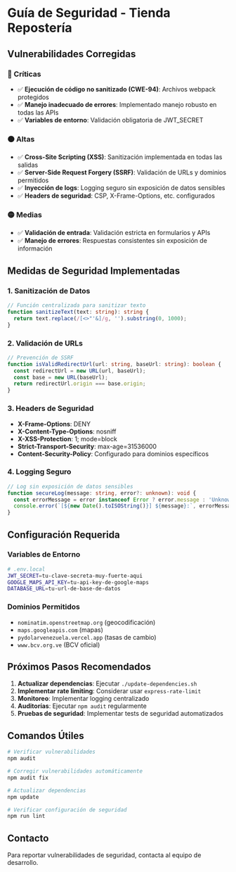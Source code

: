 # Guía de Seguridad - Tienda Repostería

## Vulnerabilidades Corregidas

### 🔴 Críticas
- ✅ **Ejecución de código no sanitizado (CWE-94)**: Archivos webpack protegidos
- ✅ **Manejo inadecuado de errores**: Implementado manejo robusto en todas las APIs
- ✅ **Variables de entorno**: Validación obligatoria de JWT_SECRET

### 🟠 Altas
- ✅ **Cross-Site Scripting (XSS)**: Sanitización implementada en todas las salidas
- ✅ **Server-Side Request Forgery (SSRF)**: Validación de URLs y dominios permitidos
- ✅ **Inyección de logs**: Logging seguro sin exposición de datos sensibles
- ✅ **Headers de seguridad**: CSP, X-Frame-Options, etc. configurados

### 🟡 Medias
- ✅ **Validación de entrada**: Validación estricta en formularios y APIs
- ✅ **Manejo de errores**: Respuestas consistentes sin exposición de información

## Medidas de Seguridad Implementadas

### 1. Sanitización de Datos
```typescript
// Función centralizada para sanitizar texto
function sanitizeText(text: string): string {
  return text.replace(/[<>"'&]/g, '').substring(0, 1000);
}
```

### 2. Validación de URLs
```typescript
// Prevención de SSRF
function isValidRedirectUrl(url: string, baseUrl: string): boolean {
  const redirectUrl = new URL(url, baseUrl);
  const base = new URL(baseUrl);
  return redirectUrl.origin === base.origin;
}
```

### 3. Headers de Seguridad
- **X-Frame-Options**: DENY
- **X-Content-Type-Options**: nosniff
- **X-XSS-Protection**: 1; mode=block
- **Strict-Transport-Security**: max-age=31536000
- **Content-Security-Policy**: Configurado para dominios específicos

### 4. Logging Seguro
```typescript
// Log sin exposición de datos sensibles
function secureLog(message: string, error?: unknown): void {
  const errorMessage = error instanceof Error ? error.message : 'Unknown error';
  console.error(`[${new Date().toISOString()}] ${message}:`, errorMessage);
}
```

## Configuración Requerida

### Variables de Entorno
```bash
# .env.local
JWT_SECRET=tu-clave-secreta-muy-fuerte-aqui
GOOGLE_MAPS_API_KEY=tu-api-key-de-google-maps
DATABASE_URL=tu-url-de-base-de-datos
```

### Dominios Permitidos
- `nominatim.openstreetmap.org` (geocodificación)
- `maps.googleapis.com` (mapas)
- `pydolarvenezuela.vercel.app` (tasas de cambio)
- `www.bcv.org.ve` (BCV oficial)

## Próximos Pasos Recomendados

1. **Actualizar dependencias**: Ejecutar `./update-dependencies.sh`
2. **Implementar rate limiting**: Considerar usar `express-rate-limit`
3. **Monitoreo**: Implementar logging centralizado
4. **Auditorías**: Ejecutar `npm audit` regularmente
5. **Pruebas de seguridad**: Implementar tests de seguridad automatizados

## Comandos Útiles

```bash
# Verificar vulnerabilidades
npm audit

# Corregir vulnerabilidades automáticamente
npm audit fix

# Actualizar dependencias
npm update

# Verificar configuración de seguridad
npm run lint
```

## Contacto
Para reportar vulnerabilidades de seguridad, contacta al equipo de desarrollo.